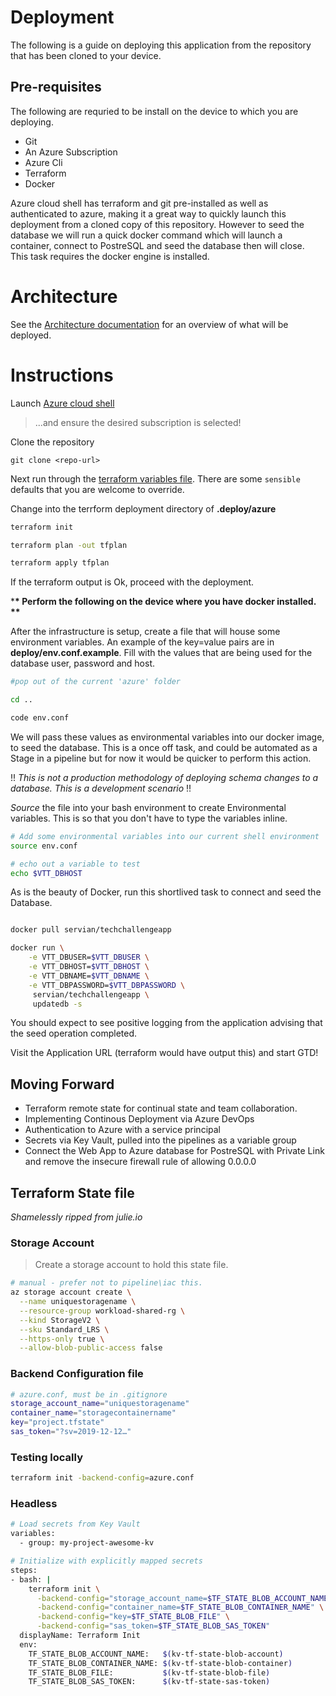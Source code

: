 # Deployment

The following is a guide on deploying this application from the repository that has been cloned to your device.

## Pre-requisites

The following are requried to be install on the device to which you are deploying.

- Git
- An Azure Subscription
- Azure Cli
- Terraform
- Docker

Azure cloud shell has terraform and git pre-installed as well as authenticated to azure, making it a great way to quickly launch this deployment from a cloned copy of this repository. However to seed the database we will run a quick docker command which will launch a container, connect to PostreSQL and seed the database then will close.  
This task requires the docker engine is installed.

# Architecture

See the [Architecture documentation](./ARCHITECTURE.md) for an overview of what will be deployed.

# Instructions

Launch [Azure cloud shell](https://shell.azure.com)

> ...and ensure the desired subscription is selected!

Clone the repository

`git clone <repo-url>`

Next run through the [terraform variables file](./azure/variables.tf). There are some `sensible` defaults that you are welcome to override.

Change into the terrform deployment directory of **.deploy/azure**

```bash
terraform init

terraform plan -out tfplan

terraform apply tfplan
```

If the terraform output is Ok, proceed with the deployment.

\***\* Perform the following on the device where you have docker installed. \*\***

After the infrastructure is setup, create a file that will house some environment variables. An example of the key=value pairs are in **deploy/env.conf.example**. Fill with the values that are being used for the database user, password and host.

```bash
#pop out of the current 'azure' folder

cd ..

code env.conf
```

We will pass these values as environmental variables into our docker image, to seed the database. This is a once off task, and could be automated as a Stage in a pipeline but for now it would be quicker to perform this action.

!! _This is not a production methodology of deploying schema changes to a database. This is a development scenario_ !!

_Source_ the file into your bash environment to create Environmental variables. This is so that you don't have to type the variables inline.

```bash
# Add some environmental variables into our current shell environment
source env.conf

# echo out a variable to test
echo $VTT_DBHOST
```

As is the beauty of Docker, run this shortlived task to connect and seed the Database.

```bash

docker pull servian/techchallengeapp

docker run \
    -e VTT_DBUSER=$VTT_DBUSER \
    -e VTT_DBHOST=$VTT_DBHOST \
    -e VTT_DBNAME=$VTT_DBNAME \
    -e VTT_DBPASSWORD=$VTT_DBPASSWORD \
     servian/techchallengeapp \
     updatedb -s
```

You should expect to see positive logging from the application advising that the seed operation completed.

Visit the Application URL (terraform would have output this) and start GTD!

## Moving Forward

- Terraform remote state for continual state and team collaboration.
- Implementing Continous Deployment via Azure DevOps
- Authentication to Azure with a service principal
- Secrets via Key Vault, pulled into the pipelines as a variable group
- Connect the Web App to Azure database for PostreSQL with Private Link and remove the insecure firewall rule of allowing 0.0.0.0

## Terraform State file

_*Shamelessly ripped from julie.io*_

### Storage Account

> Create a storage account to hold this state file.

```sh
# manual - prefer not to pipeline\iac this.
az storage account create \
  --name uniquestoragename \
  --resource-group workload-shared-rg \
  --kind StorageV2 \
  --sku Standard_LRS \
  --https-only true \
  --allow-blob-public-access false
```

### Backend Configuration file

```sh
# azure.conf, must be in .gitignore
storage_account_name="uniquestoragename"
container_name="storagecontainername"
key="project.tfstate"
sas_token="?sv=2019-12-12…"
```

### Testing locally

```sh
terraform init -backend-config=azure.conf
```

### Headless

```sh
# Load secrets from Key Vault
variables:
  - group: my-project-awesome-kv

# Initialize with explicitly mapped secrets
steps:
- bash: |
    terraform init \
      -backend-config="storage_account_name=$TF_STATE_BLOB_ACCOUNT_NAME" \
      -backend-config="container_name=$TF_STATE_BLOB_CONTAINER_NAME" \
      -backend-config="key=$TF_STATE_BLOB_FILE" \
      -backend-config="sas_token=$TF_STATE_BLOB_SAS_TOKEN"
  displayName: Terraform Init
  env:
    TF_STATE_BLOB_ACCOUNT_NAME:   $(kv-tf-state-blob-account)
    TF_STATE_BLOB_CONTAINER_NAME: $(kv-tf-state-blob-container)
    TF_STATE_BLOB_FILE:           $(kv-tf-state-blob-file)
    TF_STATE_BLOB_SAS_TOKEN:      $(kv-tf-state-sas-token)
```
